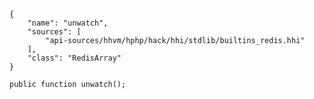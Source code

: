 ``` yamlmeta
{
    "name": "unwatch",
    "sources": [
        "api-sources/hhvm/hphp/hack/hhi/stdlib/builtins_redis.hhi"
    ],
    "class": "RedisArray"
}
```




``` Hack
public function unwatch();
```
<!-- HHAPIDOC -->
